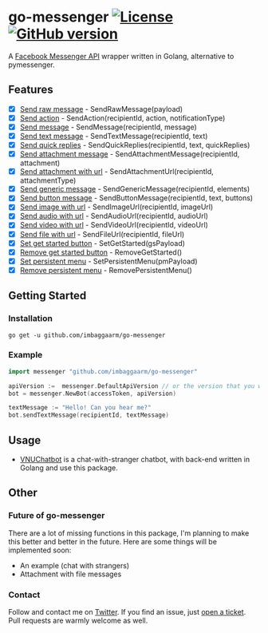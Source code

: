 # go-messenger [![License](https://img.shields.io/badge/License-Apache%202.0-blue.svg)](https://opensource.org/licenses/Apache-2.0) [![GitHub version](https://badge.fury.io/gh/imbaggaarm%2Fgo-messenger.svg)](https://badge.fury.io/gh/imbaggaarm%2Fgo-messenger)
A [Facebook Messenger API](https://developers.facebook.com/docs/messenger-platform) wrapper written in Golang,
alternative to pymessenger.

## Features
- [x] [Send raw message](https://developers.facebook.com/docs/messenger-platform/reference/send-api/) - SendRawMessage(payload)
- [x] [Send action](https://developers.facebook.com/docs/messenger-platform/send-api-reference/sender-actions) - SendAction(recipientId, action, notificationType)
- [x] [Send message](https://developers.facebook.com/docs/messenger-platform/send-messages) - SendMessage(recipientId, message)
- [x] [Send text message](https://developers.facebook.com/docs/messenger-platform/send-messages#sending_text) - SendTextMessage(recipientId, text)
- [x] [Send quick replies](https://developers.facebook.com/docs/messenger-platform/send-messages/quick-replies) - SendQuickReplies(recipientId, text, quickReplies)
- [x] [Send attachment message](https://developers.facebook.com/docs/messenger-platform/send-messages#sending_attachments) - SendAttachmentMessage(recipientId, attachment)
- [x] [Send attachment with url](https://developers.facebook.com/docs/messenger-platform/send-messages#sending_attachments) - SendAttachmentUrl(recipientId, attachmentType)
- [x] [Send generic message](https://developers.facebook.com/docs/messenger-platform/reference/template/generic) - SendGenericMessage(recipientId, elements)
- [x] [Send button message](https://developers.facebook.com/docs/messenger-platform/send-messages/buttons) - SendButtonMessage(recipientId, text, buttons)
- [x] [Send image with url](https://developers.facebook.com/docs/messenger-platform/send-messages#sending_attachments) - SendImageUrl(recipientId, imageUrl)
- [x] [Send audio with url](https://developers.facebook.com/docs/messenger-platform/send-messages#sending_attachments) - SendAudioUrl(recipientId, audioUrl)
- [x] [Send video with url](https://developers.facebook.com/docs/messenger-platform/send-messages#sending_attachments) - SendVideoUrl(recipientId, videoUrl)
- [x] [Send file with url](https://developers.facebook.com/docs/messenger-platform/send-messages#sending_attachments) - SendFileUrl(recipientId, fileUrl)
- [x] [Set get started button](https://developers.facebook.com/docs/messenger-platform/reference/messenger-profile-api/get-started-button) - SetGetStarted(gsPayload)
- [x] [Remove get started button](https://developers.facebook.com/docs/messenger-platform/reference/messenger-profile-api/#delete) - RemoveGetStarted()
- [x] [Set persistent menu](https://developers.facebook.com/docs/messenger-platform/reference/messenger-profile-api/persistent-menu) - SetPersistentMenu(pmPayload)
- [x] [Remove persistent menu](https://developers.facebook.com/docs/messenger-platform/reference/messenger-profile-api/#delete) - RemovePersistentMenu()
## Getting Started
### Installation
```
go get -u github.com/imbaggaarm/go-messenger
```
### Example
```Go
import messenger "github.com/imbaggaarm/go-messenger"

apiVersion :=  messenger.DefaultApiVersion // or the version that you want
bot = messenger.NewBot(accessToken, apiVersion)

textMessage := "Hello! Can you hear me?"
bot.sendTextMessage(recipientId, textMessage)
```
## Usage
- [VNUChatbot](https://www.facebook.com/vnuchat/) is a chat-with-stranger chatbot, with back-end written in Golang and use this package. 
## Other
### Future of go-messenger
There are a lot of missing functions in this package, 
I'm planning to make this better and better in the future. Here are some things will be implemented soon:
- An example (chat with strangers)
- Attachment with file messages
### Contact
Follow and contact me on [Twitter](http://twitter.com/baggaarm). If you find an issue, just [open a ticket](https://github.com/imbaggaarm/go-messenger/issues/new). 
Pull requests are warmly welcome as well.